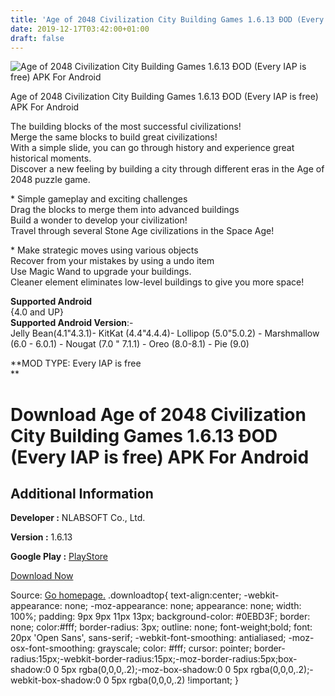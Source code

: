 ```yaml
---
title: 'Age of 2048 Civilization City Building Games 1.6.13 ÐOD (Every IAP is free) APK For Android'
date: 2019-12-17T03:42:00+01:00
draft: false
---
```


![Age of 2048 Civilization City Building Games 1.6.13 ÐOD (Every IAP is free) APK For Android](https://i0.wp.com/apkhome.net/wp-content/uploads/2019/11/Age-of-2048-Civilization-City-Building-Games-1.6.13-ÐOD-Every-IAP-is-free.png "Age of 2048 Civilization City Building Games 1.6.13 ÐOD (Every IAP is free) APK For Android")

  

Age of 2048 Civilization City Building Games 1.6.13 ÐOD (Every IAP is free) APK For Android

The building blocks of the most successful civilizations!  
Merge the same blocks to build great civilizations!  
With a simple slide, you can go through history and experience great historical moments.  
Discover a new feeling by building a city through different eras in the Age of 2048 puzzle game.

\* Simple gameplay and exciting challenges  
Drag the blocks to merge them into advanced buildings  
Build a wonder to develop your civilization!  
Travel through several Stone Age civilizations in the Space Age!

\* Make strategic moves using various objects  
Recover from your mistakes by using a undo item  
Use Magic Wand to upgrade your buildings.  
Cleaner element eliminates low-level buildings to give you more space!

**Supported Android**  
{4.0 and UP}  
**Supported Android Version**:-  
Jelly Bean(4.1"4.3.1)- KitKat (4.4"4.4.4)- Lollipop (5.0"5.0.2) - Marshmallow (6.0 - 6.0.1) - Nougat (7.0 " 7.1.1) - Oreo (8.0-8.1) - Pie (9.0)

**MOD TYPE: Every IAP is free  
**

Download Age of 2048 Civilization City Building Games 1.6.13 ÐOD (Every IAP is free) APK For Android
=====================================================================================================

Additional Information
----------------------

**Developer :** NLABSOFT Co., Ltd.

**Version :** 1.6.13

**Google Play :** [PlayStore](https://play.google.com/store/apps/details?id=com.soulgit.age2048)

  

[Download Now](https://store4app.co/post/age-of-2048-civilization-city-building-games-1-6-13-od-every-iap-is-free-apk-for-android_1574536645)

  
Source: [Go homepage.](https://store4app.co/post/age-of-2048-civilization-city-building-games-1-6-13-od-every-iap-is-free-apk-for-android_1574536645) .downloadtop{ text-align:center; -webkit-appearance: none; -moz-appearance: none; appearance: none; width: 100%; padding: 9px 9px 11px 13px; background-color: #0EBD3F; border: none; color:#fff; border-radius: 3px; outline: none; font-weight;bold; font: 20px 'Open Sans', sans-serif; -webkit-font-smoothing: antialiased; -moz-osx-font-smoothing: grayscale; color: #fff; cursor: pointer; border-radius:15px;-webkit-border-radius:15px;-moz-border-radius:5px;box-shadow:0 0 5px rgba(0,0,0,.2);-moz-box-shadow:0 0 5px rgba(0,0,0,.2);-webkit-box-shadow:0 0 5px rgba(0,0,0,.2) !important; }